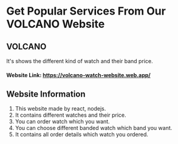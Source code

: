 # Get Popular Services From Our VOLCANO Website 


## VOLCANO
It's shows the different kind of watch and their band price.

#### Website Link: https://volcano-watch-website.web.app/

## Website Information
1. This website made by react, nodejs.
2. It contains different watches and their price.
3. You can order watch which you want.
4. You can choose different banded watch which band you want.
5. It contains all order details which watch you ordered.
